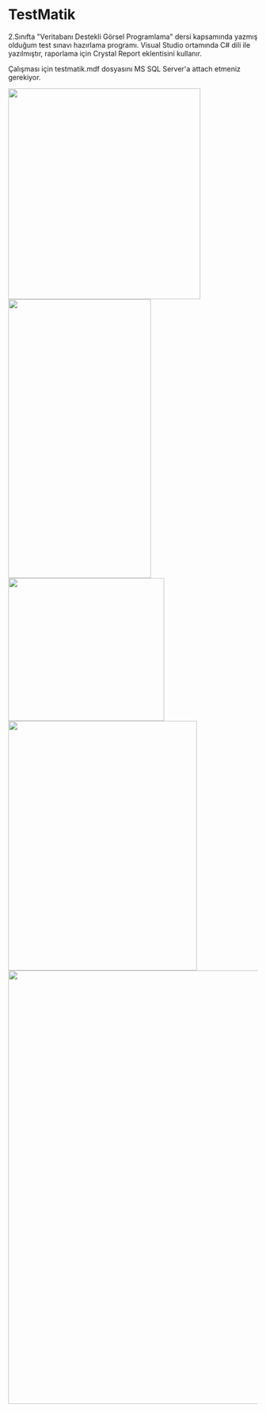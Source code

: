 # TestMatik


2.Sınıfta "Veritabanı Destekli Görsel Programlama" dersi kapsamında yazmış olduğum test sınavı hazırlama programı. Visual Studio ortamında C# dili ile yazılmıştır, raporlama için Crystal Report eklentisini kullanır.

Çalışması için testmatik.mdf dosyasını MS SQL Server'a attach etmeniz gerekiyor.

<img src="https://docs.google.com/uc?id=1jE-_Hhk7o-Q4MaB9NC34v91wUZP1EvNP"  height="425" width="388">


<img src="https://docs.google.com/uc?id=1aU9STk34rPm54Tpp79hCwBosi9TNwufI"  height="562" width="288">

<img src="https://docs.google.com/uc?id=15RuErPI2_iwiQBh85jJW1EcK5hrFkyxs"  height="288" width="315">

<img src="https://docs.google.com/uc?id=1uORrblKhSn6nslVfNwYNb1aO_f2OYRND"  height="503" width="381">

<img src="https://docs.google.com/uc?id=12d4Asm2C-LNz9CFxKJY8zlROZicRklMf"  height="874" width="897">


